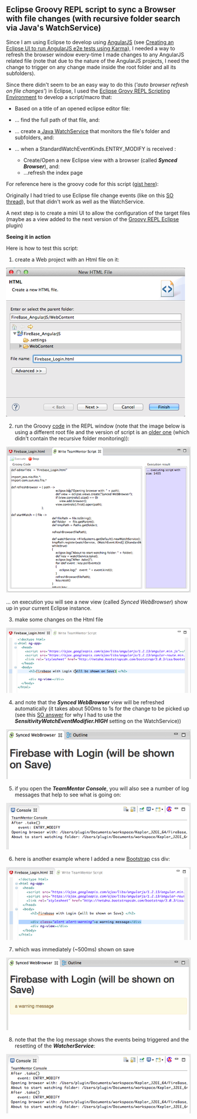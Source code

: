 ## Eclipse Groovy REPL script to sync a Browser with file changes (with recursive folder search via Java's WatchService)

Since I am using Eclipse to develop using [AngularJS](http://blog.diniscruz.com/search/label/AngularJS) (see [Creating an Eclipse UI to run AngularJS e2e tests using Karma](http://blog.diniscruz.com/2014/02/creating-eclipse-ui-to-run-angularjs.html)), I needed a way to refresh the browser window every-time I made changes to any AngularJS related file (note that due to the nature of the AngularJS projects, I need the change to trigger on any change made inside the root folder and all its subfolders).

Since there didn't seem to be an easy way to do this (_'auto browser refresh on file changes'_) in  Eclipse, I used the [Eclipse Grovy REPL Scripting Environment](http://marketplace.eclipse.org/content/eclipse-grovy-repl-scripting-environment) to develop a script/macro that:  

* Based on a title of an opened eclipse editor file:
* ... find the full path of that file, and:
* ... create a[ Java WatchService](http://docs.oracle.com/javase/7/docs/api/java/nio/file/WatchService.html) that monitors the file's folder and subfolders, and:
* ... when a StandardWatchEventKinds.ENTRY_MODIFY is received :

  * Create/Open a new Eclipse view with a browser (called **_Synced Browser_**), and:
  * ...refresh the index page

For reference here is the groovy code for this script ([gist here](https://gist.github.com/DinisCruz-Dev/9258689)):

Originally I had tried to use Eclipse file change events (like on this [SO thread](http://stackoverflow.com/questions/6507937/how-can-i-hook-into-eclipse-editor-events-in-my-own-plugin)), but that didn't work as well as the WatchService.

A next step is to create a mini UI to allow the configuration of the target files (maybe as a view added to the next version of the [Groovy REPL Eclipse](http://marketplace.eclipse.org/content/eclipse-grovy-repl-scripting-environment) plugin)

**Seeing it in action**  

Here is how to test this script:

1) create a Web project with an Html file on it:

![](images/Screen_Shot_2014-02-25_at_16_54_05.png)

2) run the Groovy [code](https://gist.github.com/DinisCruz-Dev/9258689) in the REPL window (note that the image below is using a different root file and the version of script is an [older one](https://gist.github.com/DinisCruz-Dev/9214909) (which didn't contain the recursive folder monitoring)):

![](images/Screen_Shot_2014-02-25_at_23_20_16.png)

... on execution you will see a new view (called _Synced WebBrowser_) show up in your current Eclipse instance.

3) make some changes on the Html file

![](images/Screen_Shot_2014-02-25_at_23_20_56.png)

4) and note that the **_Synced WebBrowser_** view will be refreshed automatically (it takes about 500ms to 1s for the change to be picked up (see this [SO answer](http://stackoverflow.com/a/18362404/262379) for why I had to use the **_SensitivityWatchEventModifier.HIGH_** setting on the WatchService))

![](images/Screen_Shot_2014-02-25_at_23_21_20.png)

5) if you open the **_TeamMentor Console_**, you will also see a number of log messages that help to see what is going on:

![](images/Screen_Shot_2014-02-25_at_23_21_42.png)

6) here is another example where I added a new [Bootstrap](http://getbootstrap.com/components/) css div:

![](images/Screen_Shot_2014-02-25_at_23_21_57.png)

7) which was immediately (~500ms) shown on save

![](images/Screen_Shot_2014-02-25_at_23_22_09.png)

8) note that the the log message shows the events being triggered and the resetting of the **_WatcherService_**:

![](images/Screen_Shot_2014-02-25_at_23_22_16.png)
